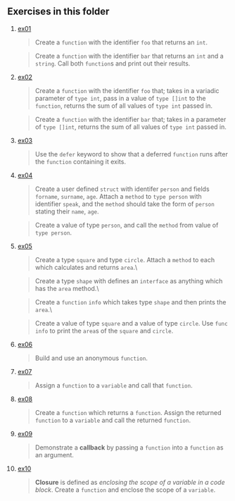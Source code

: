## Exercises in this folder
1. [ex01](06.ex01.go)
   > Create a `function` with the identifier `foo` that returns an `int`.

   >Create a `function` with the identifier `bar` that returns an `int` and a `string`. Call both `function`s and print out their results.
2. [ex02](06.ex02.go)
   > Create a `function` with the identifier `foo` that; takes in a variadic parameter of `type int`, pass in a value of `type []int` to the `function`, returns the sum of all values of `type int` passed in.

   > Create a `function` with the identifier `bar` that; takes in a parameter of `type []int`, returns the sum of all values of `type int` passed in.
3. [ex03](06.ex03.go)
   > Use the `defer` keyword to show that a deferred `function` runs after the `function` containing it exits.
4. [ex04](06.ex04.go)
   > Create a user defined `struct` with identifer `person` and fields `forname`, `surname`, `age`. Attach a `method` to `type person` with identifier `speak`, and the `method` should take the form of `person` stating their `name`, `age`.

   > Create a value of type `person`, and call the `method` from value of `type person`.
5. [ex05](06.ex05.go)
   > Create a type `square` and type `circle`. Attach a `method` to each which calculates and returns `area`.\

   > Create a type `shape` with defines an `interface` as anything which has the `area` method.\

   > Create a `function` `info` which takes type `shape` and then prints the `area`.\

   > Create a value of type `square` and a value of type `circle`. Use `func info` to print the `area`s of the `square` and `circle`.
6. [ex06](06.ex06.go)
   > Build and use an anonymous `function`.
7. [ex07](06.ex07.go)
   > Assign a `function` to a `variable` and call that `function`.
8. [ex08](06.ex08.go)
   > Create a `function` which returns a `function`. Assign the returned `function` to a `variable` and call the returned `function`.
9. [ex09](06.ex09.go)
    > Demonstrate a **callback** by passing a `function` into a `function` as an argument.
10. [ex10](06.ex10.go)
    > **Closure** is defined as _enclosing the scope of a variable in a code block_. Create a `function` and enclose the scope of a `variable`.







